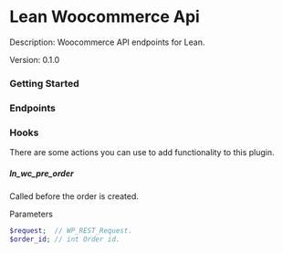# Lean Woocommerce Api
Description: Woocommerce API endpoints for Lean.

Version: 0.1.0


### Getting Started
### Endpoints
### Hooks
There are some actions you can use to add functionality to this plugin.

##### ln_wc_pre_order
Called before the order is created.

Parameters
```php
$request;  // WP_REST_Request.
$order_id; // int Order id.
```

